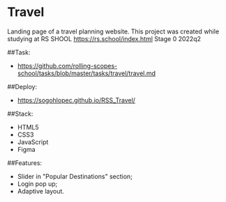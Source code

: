 # Travel
Landing page of a travel planning website. This project was created while studying at RS SHOOL https://rs.school/index.html Stage 0 2022q2

##Task:
* https://github.com/rolling-scopes-school/tasks/blob/master/tasks/travel/travel.md

##Deploy:
* https://sogohlopec.github.io/RSS_Travel/

##Stack:
* HTML5
* CSS3
* JavaScript
* Figma

##Features:
* Slider in "Popular Destinations" section;
* Login pop up;
* Adaptive layout.